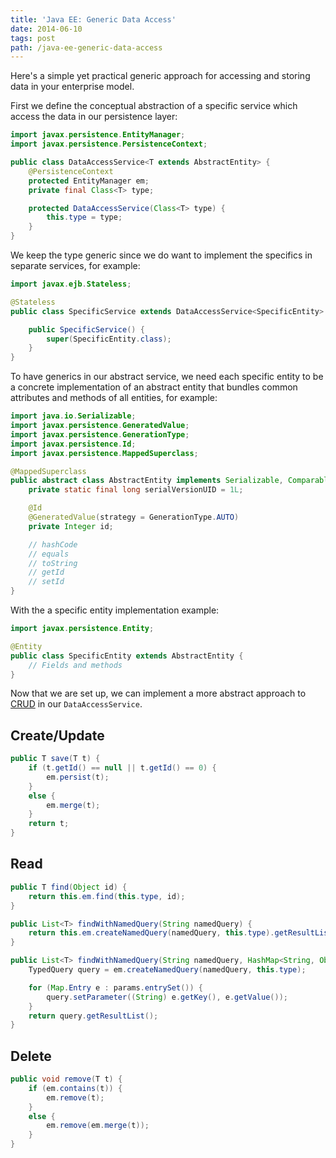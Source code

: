 ```yaml
---
title: 'Java EE: Generic Data Access'
date: 2014-06-10
tags: post
path: /java-ee-generic-data-access
---
```


Here's a simple yet practical generic approach for accessing and storing data in your enterprise model.

First we define the conceptual abstraction of a specific service which access the data in our persistence layer:

```java
import javax.persistence.EntityManager;
import javax.persistence.PersistenceContext;

public class DataAccessService<T extends AbstractEntity> {
    @PersistenceContext
    protected EntityManager em;
    private final Class<T> type;

    protected DataAccessService(Class<T> type) {
        this.type = type;
    }
}
```

We keep the type generic since we do want to implement the specifics in separate services, for example:

```java
import javax.ejb.Stateless;

@Stateless
public class SpecificService extends DataAccessService<SpecificEntity> {

    public SpecificService() {
        super(SpecificEntity.class);
    }
}
```

To have generics in our abstract service, we need each specific entity to be a concrete implementation of an abstract entity that bundles common attributes and methods of all entities, for example:

```java
import java.io.Serializable;
import javax.persistence.GeneratedValue;
import javax.persistence.GenerationType;
import javax.persistence.Id;
import javax.persistence.MappedSuperclass;

@MappedSuperclass
public abstract class AbstractEntity implements Serializable, Comparable<AbstractEntity> {
    private static final long serialVersionUID = 1L;

    @Id
    @GeneratedValue(strategy = GenerationType.AUTO)
    private Integer id;

    // hashCode
    // equals
    // toString
    // getId
    // setId
}
```

With the a specific entity implementation example:

```java
import javax.persistence.Entity;

@Entity
public class SpecificEntity extends AbstractEntity {
    // Fields and methods
}
```

Now that we are set up, we can implement a more abstract approach to [CRUD](https://en.wikipedia.org/wiki/Create,_read,_update_and_delete) in our `DataAccessService`.

## Create/Update

```java
public T save(T t) {
    if (t.getId() == null || t.getId() == 0) {
        em.persist(t);
    }
    else {
        em.merge(t);
    }
    return t;
}
```

## Read

```java
public T find(Object id) {
    return this.em.find(this.type, id);
}

public List<T> findWithNamedQuery(String namedQuery) {
    return this.em.createNamedQuery(namedQuery, this.type).getResultList();
}

public List<T> findWithNamedQuery(String namedQuery, HashMap<String, Object> params) {
    TypedQuery query = em.createNamedQuery(namedQuery, this.type);

    for (Map.Entry e : params.entrySet()) {
        query.setParameter((String) e.getKey(), e.getValue());
    }
    return query.getResultList();
}
```

## Delete

```java
public void remove(T t) {
    if (em.contains(t)) {
        em.remove(t);
    }
    else {
        em.remove(em.merge(t));
    }
}
```
